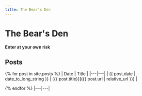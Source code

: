 ```yaml
---
title: The Bear's Den
---
```


# The Bear's Den
__Enter at your own risk__
## Posts
{% for post in site.posts %}
| Date | Title |
|---|---|
| {{ post.date | date_to_long_string }} | [{{ post.title}}]({{ post.url | relative_url }}) |

{% endfor %}
|---|---|

